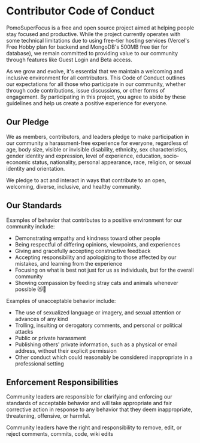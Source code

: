 # Contributor Code of Conduct
PomoSuperFocus is a free and open source project aimed at helping people stay focused and productive. While the project currently operates with some technical limitations due to using free-tier hosting services (Vercel's Free Hobby plan for backend and MongoDB's 500MB free tier for database), we remain committed to providing value to our community through features like Guest Login and Beta access.

As we grow and evolve, it's essential that we maintain a welcoming and inclusive environment for all contributors. This Code of Conduct outlines our expectations for all those who participate in our community, whether through code contributions, issue discussions, or other forms of engagement. By participating in this project, you agree to abide by these guidelines and help us create a positive experience for everyone.

## Our Pledge

We as members, contributors, and leaders pledge to make participation in our community a harassment-free experience for everyone, regardless of age, body size, visible or invisible disability, ethnicity, sex characteristics, gender identity and expression, level of experience, education, socio-economic status, nationality, personal appearance, race, religion, or sexual identity and orientation.

We pledge to act and interact in ways that contribute to an open, welcoming, diverse, inclusive, and healthy community.

## Our Standards

Examples of behavior that contributes to a positive environment for our
community include:

* Demonstrating empathy and kindness toward other people
* Being respectful of differing opinions, viewpoints, and experiences
* Giving and gracefully accepting constructive feedback
* Accepting responsibility and apologizing to those affected by our mistakes, and learning from the experience
* Focusing on what is best not just for us as individuals, but for the overall community
* Showing compassion by feeding stray cats and animals whenever possible 😻💖

Examples of unacceptable behavior include:

* The use of sexualized language or imagery, and sexual attention or advances of any kind
* Trolling, insulting or derogatory comments, and personal or political attacks
* Public or private harassment
* Publishing others' private information, such as a physical or email address, without their explicit permission
* Other conduct which could reasonably be considered inappropriate in a professional setting

## Enforcement Responsibilities

Community leaders are responsible for clarifying and enforcing our standards of acceptable behavior and will take appropriate and fair corrective action in response to any behavior that they deem inappropriate, threatening, offensive, or harmful.

Community leaders have the right and responsibility to remove, edit, or reject comments, commits, code, wiki edits
